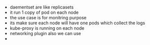 

- daementset are like replicasets
- it run 1 copy of pod on each node
- the use case is for monitring purpose
- its make sure each node will have one pods which collect the logs
- kube-proxy is running on each node
- networking plugin also we can use
- 